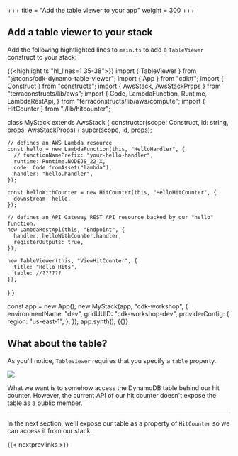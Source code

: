 +++
title = "Add the table viewer to your app"
weight = 300
+++

## Add a table viewer to your stack

Add the following hightlighted lines to
`main.ts` to add a `TableViewer`
construct to your stack:

{{<highlight ts "hl_lines=1 35-38">}}
import { TableViewer } from "@tcons/cdk-dynamo-table-viewer";
import { App } from "cdktf";
import { Construct } from "constructs";
import { AwsStack, AwsStackProps } from "terraconstructs/lib/aws";
import {
  Code,
  LambdaFunction,
  Runtime,
  LambdaRestApi,
} from "terraconstructs/lib/aws/compute";
import { HitCounter } from "./lib/hitcounter";

class MyStack extends AwsStack {
  constructor(scope: Construct, id: string, props: AwsStackProps) {
    super(scope, id, props);

    // defines an AWS Lambda resource
    const hello = new LambdaFunction(this, "HelloHandler", {
      // functionNamePrefix: "your-hello-handler",
      runtime: Runtime.NODEJS_22_X,
      code: Code.fromAsset("lambda"),
      handler: "hello.handler",
    });

    const helloWithCounter = new HitCounter(this, "HelloHitCounter", {
      downstream: hello,
    });

    // defines an API Gateway REST API resource backed by our "hello" function.
    new LambdaRestApi(this, "Endpoint", {
      handler: helloWithCounter.handler,
      registerOutputs: true,
    });

    new TableViewer(this, "ViewHitCounter", {
      title: "Hello Hits",
      table: //??????
    });
  }
}

const app = new App();
new MyStack(app, "cdk-workshop", {
  environmentName: "dev",
  gridUUID: "cdk-workshop-dev",
  providerConfig: {
    region: "us-east-1",
  },
});
app.synth();
{{</highlight>}}

## What about the table?

As you'll notice, `TableViewer` requires that you specify a `table` property.

![](./table-viewer-props.png)

What we want is to somehow access the DynamoDB table behind our hit counter.
However, the current API of our hit counter doesn't expose the table as a public
member.

---

In the next section, we'll expose our table as a property of `HitCounter` so we
can access it from our stack.

{{< nextprevlinks >}}